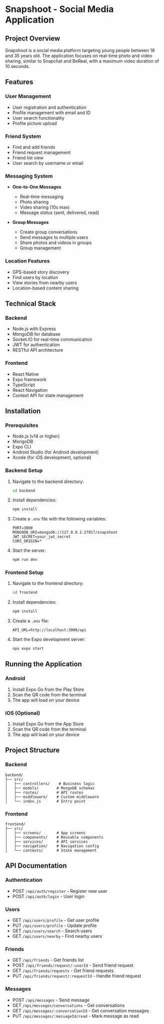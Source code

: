 # Snapshoot - Social Media Application

## Project Overview
Snapshoot is a social media platform targeting young people between 16 and 35 years old. The application focuses on real-time photo and video sharing, similar to Snapchat and BeReal, with a maximum video duration of 10 seconds.

## Features

### User Management 
- User registration and authentication
- Profile management with email and ID
- User search functionality
- Profile picture upload

### Friend System 
- Find and add friends
- Friend request management
- Friend list view
- User search by username or email

### Messaging System
- **One-to-One Messages**
  - Real-time messaging
  - Photo sharing
  - Video sharing (10s max)
  - Message status (sent, delivered, read)

- **Group Messages**
  - Create group conversations
  - Send messages to multiple users
  - Share photos and videos in groups
  - Group management

### Location Features
- GPS-based story discovery
- Find users by location
- View stories from nearby users
- Location-based content sharing

## Technical Stack

### Backend
- Node.js with Express
- MongoDB for database
- Socket.IO for real-time communication
- JWT for authentication
- RESTful API architecture

### Frontend
- React Native
- Expo framework
- TypeScript
- React Navigation
- Context API for state management

## Installation

### Prerequisites
- Node.js (v14 or higher)
- MongoDB
- Expo CLI
- Android Studio (for Android development)
- Xcode (for iOS development, optional)

### Backend Setup
1. Navigate to the backend directory:
   ```bash
   cd backend
   ```
2. Install dependencies:
   ```bash
   npm install
   ```
3. Create a `.env` file with the following variables:
   ```
   PORT=3000
   MONGODB_URI=mongodb://127.0.0.1:27017/snapshoot
   JWT_SECRET=your_jwt_secret
   CORS_ORIGIN=*
   ```
4. Start the server:
   ```bash
   npm run dev
   ```

### Frontend Setup
1. Navigate to the frontend directory:
   ```bash
   cd frontend
   ```
2. Install dependencies:
   ```bash
   npm install
   ```
3. Create a `.env` file:
   ```
   API_URL=http://localhost:3000/api
   ```
4. Start the Expo development server:
   ```bash
   npx expo start
   ```

## Running the Application

### Android
1. Install Expo Go from the Play Store
2. Scan the QR code from the terminal
3. The app will load on your device

### iOS (Optional)
1. Install Expo Go from the App Store
2. Scan the QR code from the terminal
3. The app will load on your device

## Project Structure

### Backend
```
backend/
├── src/
│   ├── controllers/    # Business logic
│   ├── models/        # MongoDB schemas
│   ├── routes/        # API routes
│   ├── middleware/    # Custom middleware
│   └── index.js       # Entry point
```

### Frontend
```
frontend/
├── src/
│   ├── screens/       # App screens
│   ├── components/    # Reusable components
│   ├── services/      # API services
│   ├── navigation/    # Navigation config
│   └── contexts/      # State management
```

## API Documentation

### Authentication
- POST `/api/auth/register` - Register new user
- POST `/api/auth/login` - User login

### Users
- GET `/api/users/profile` - Get user profile
- PUT `/api/users/profile` - Update profile
- GET `/api/users/search` - Search users
- GET `/api/users/nearby` - Find nearby users

### Friends
- GET `/api/friends` - Get friends list
- POST `/api/friends/request/:userId` - Send friend request
- GET `/api/friends/requests` - Get friend requests
- PUT `/api/friends/request/:requestId` - Handle friend request

### Messages
- POST `/api/messages` - Send message
- GET `/api/messages/conversations` - Get conversations
- GET `/api/messages/:conversationId` - Get conversation messages
- PUT `/api/messages/:messageId/read` - Mark message as read


